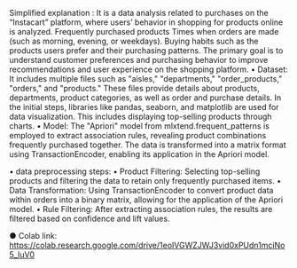 Simplified explanation :
It is a data analysis related to purchases on the “Instacart” platform, where users’ behavior in shopping for products online is analyzed. 
Frequently purchased products
Times when orders are made (such as morning, evening, or weekdays).
Buying habits such as the products users prefer and their purchasing patterns.
The primary goal is to understand customer preferences and purchasing behavior to improve recommendations and user experience on the shopping platform.
•  Dataset:
 It includes multiple files such as "aisles," "departments," "order_products," "orders," and "products." These files provide details about products, departments, product categories, as well as order and purchase details.
In the initial steps, libraries like pandas, seaborn, and matplotlib are used for data visualization. This includes displaying top-selling products through charts.
•  Model:
The "Apriori" model from mlxtend.frequent_patterns is employed to extract association rules, revealing product combinations frequently purchased together.
 The data is transformed into a matrix format using TransactionEncoder, enabling its application in the Apriori model.

•  data preprocessing steps:
•  Product Filtering: Selecting top-selling products and filtering the data to retain only frequently purchased items.
•  Data Transformation: Using TransactionEncoder to convert product data within orders into a binary matrix, allowing for the application of the Apriori model.
•  Rule Filtering: After extracting association rules, the results are filtered based on confidence and lift values.

● Colab link:
https://colab.research.google.com/drive/1eoIVGWZJWJ3vid0xPUdn1mciNo5_IuV0
